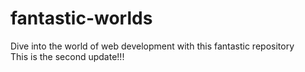 # fantastic-worlds
Dive into the world of web development with this fantastic repository <br> 
This is the second update!!!
